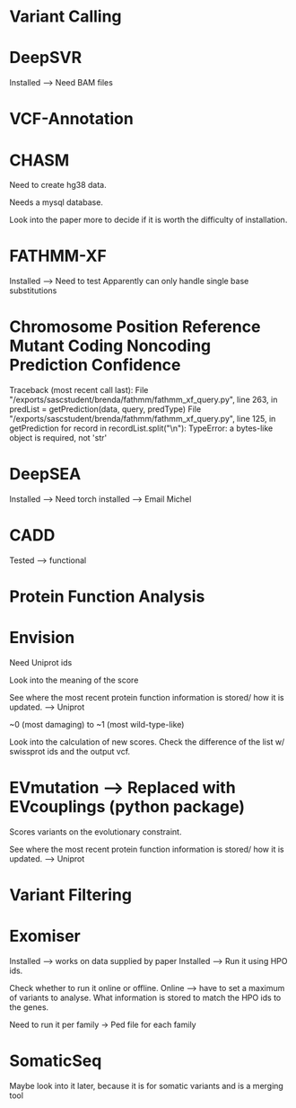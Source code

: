 Variant Calling
==
DeepSVR
====

Installed --> Need BAM files

VCF-Annotation
==
CHASM
====

Need to create hg38 data.

Needs a mysql database.

Look into the paper more to decide if it is worth the difficulty of installation.

FATHMM-XF
====
Installed --> Need to test
Apparently can only handle single base substitutions

# Chromosome    Position        Reference       Mutant  Coding  Noncoding       Prediction      Confidence
Traceback (most recent call last):
  File "/exports/sascstudent/brenda/fathmm/fathmm_xf_query.py", line 263, in <module>
    predList = getPrediction(data, query, predType)
  File "/exports/sascstudent/brenda/fathmm/fathmm_xf_query.py", line 125, in getPrediction
    for record in recordList.split("\n"):
TypeError: a bytes-like object is required, not 'str'

DeepSEA
====
Installed --> Need torch installed --> Email Michel

CADD
====

Tested --> functional

Protein Function Analysis
==

Envision
====

Need Uniprot ids

Look into the meaning of the score

See where the most recent protein function information is stored/ how it is updated. --> Uniprot

~0 (most damaging) to ~1 (most wild-type-like)

Look into the calculation of new scores.
Check the difference of the list w/ swissprot ids and the output vcf.



EVmutation --> Replaced with EVcouplings (python package)
====

Scores variants on the evolutionary constraint.

See where the most recent protein function information is stored/ how it is updated. --> Uniprot

Variant Filtering
==

Exomiser
====

Installed --> works on data supplied by paper
Installed --> Run it using HPO ids.

Check whether to run it online or offline.
Online --> have to set a maximum of variants to analyse.
What information is stored to match the HPO ids to the genes.

Need to run it per family -> Ped file for each family


SomaticSeq
====

Maybe look into it later, because it is for somatic variants and is a merging tool
